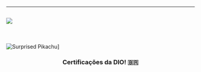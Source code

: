 ---------

<h2 

  <img
     src="https://readme-typing-svg.herokuapp.com/?font=Righteous&size=35&center=true&vCenter=true&width=500&height=70&duration=4000&lines=Bem+Vindo!+📖;+Segue+Minhas+Certificações+✨️;"/>
</h2>
 <br/l>

![Surprised Pikachu](https://gifdb.com/images/high/shook-gif-file-2872kb-ikd1qlf9ri5id07v.gif)]

  <h3 align="center"> Certificações da DIO! 🇧🇷 </h3>
